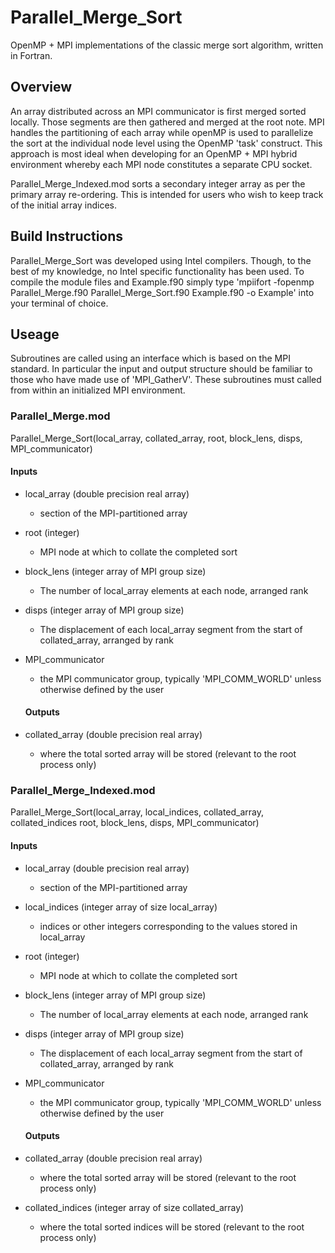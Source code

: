 # Parallel_Merge_Sort #
OpenMP + MPI implementations of the classic merge sort algorithm, written in Fortran.

 ## Overview ##
An array distributed across an MPI communicator is first merged sorted locally. Those segments are then gathered and merged at the root note. MPI handles the partitioning of each array while openMP is used to parallelize the sort at the individual node level using the OpenMP 'task' construct. This approach is most ideal when developing for an OpenMP + MPI hybrid environment whereby each MPI node constitutes a separate CPU socket. </P>

Parallel_Merge_Indexed.mod sorts a secondary integer array as per the primary array re-ordering. This is intended for users who wish to keep track of the initial array indices. 

## Build Instructions ##
Parallel_Merge_Sort was developed using Intel compilers. Though, to the best of my knowledge, no Intel specific functionality has been used. To compile the module files and Example.f90 simply type 'mpiifort -fopenmp Parallel_Merge.f90 Parallel_Merge_Sort.f90 Example.f90 -o Example' into your terminal of choice.

## Useage ##
Subroutines are called using an interface which is based on the MPI standard. In particular the input and output structure should be familiar to those who have made use of 'MPI_GatherV'. These subroutines must called from within an initialized MPI environment. 

### Parallel_Merge.mod ###

Parallel_Merge_Sort(local_array, collated_array, root, block_lens, disps, MPI_communicator)

#### Inputs ####
* local_array (double precision real array)
  * section of the MPI-partitioned array
* root (integer)
  * MPI node at which to collate the completed sort
* block_lens (integer array of MPI group size)
  * The number of local_array elements at each node, arranged rank
* disps (integer array of MPI group size)
  * The displacement of each local_array segment from the start of collated_array, arranged by rank
* MPI_communicator
  * the MPI communicator group, typically 'MPI_COMM_WORLD' unless otherwise defined by the user
  
  #### Outputs ####
* collated_array (double precision real array)
  * where the total sorted array will be stored (relevant to the root process only)
 
### Parallel_Merge_Indexed.mod ###

Parallel_Merge_Sort(local_array, local_indices, collated_array, collated_indices root, block_lens, disps, MPI_communicator)

#### Inputs ####
* local_array (double precision real array)
  * section of the MPI-partitioned array
* local_indices (integer array of size local_array)
  * indices or other integers corresponding to the values stored in local_array
* root (integer)
  * MPI node at which to collate the completed sort
* block_lens (integer array of MPI group size)
  * The number of local_array elements at each node, arranged rank
* disps (integer array of MPI group size)
  * The displacement of each local_array segment from the start of collated_array, arranged by rank
* MPI_communicator
  * the MPI communicator group, typically 'MPI_COMM_WORLD' unless otherwise defined by the user
  
  #### Outputs ####
* collated_array (double precision real array)
  * where the total sorted array will be stored (relevant to the root process only)
* collated_indices (integer array of size collated_array)
  * where the total sorted indices will be stored (relevant to the root process only)
